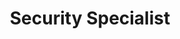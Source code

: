 ---
title: 'Security Specialist'
company: 'Amazon Web Services'
companyRank: -1
url: 'https://www.credly.com/badges/8fed3c96-dc8d-482a-a188-afe83123a864/public_url'
issueDate: '2024-08-29'
expiryDate: '2027-08-29'
---
